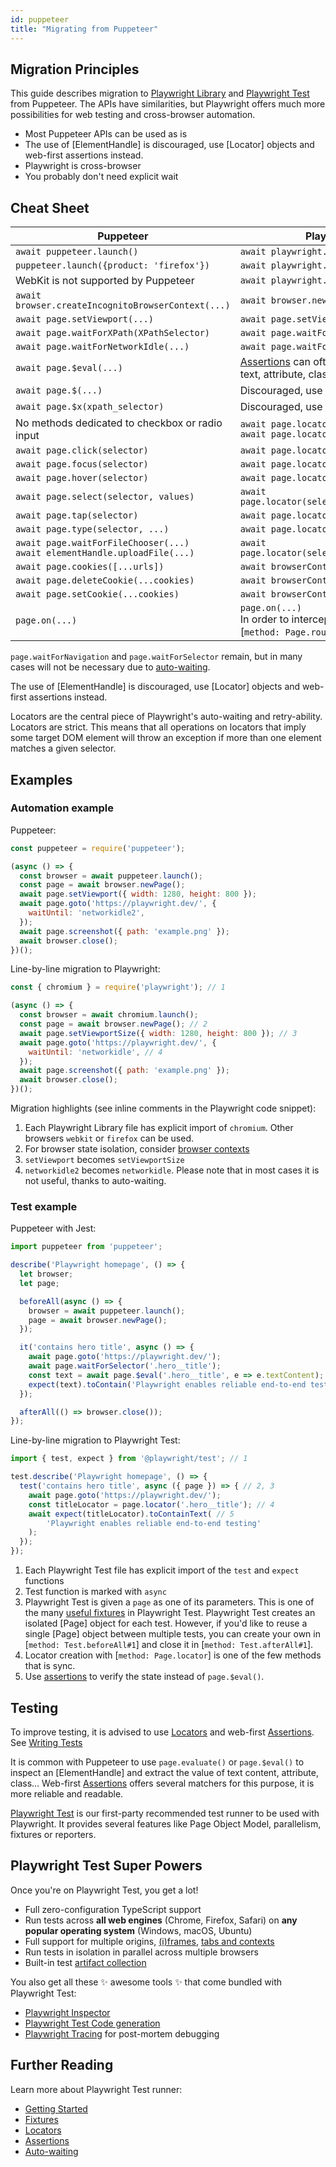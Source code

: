 ```yaml
---
id: puppeteer
title: "Migrating from Puppeteer"
---
```


## Migration Principles

This guide describes migration to [Playwright Library](./library) and [Playwright Test](./intro.md) from Puppeteer. The APIs have similarities, but Playwright offers much more possibilities for web testing and cross-browser automation.

- Most Puppeteer APIs can be used as is
- The use of [ElementHandle] is discouraged, use [Locator] objects and web-first assertions instead.
- Playwright is cross-browser
- You probably don't need explicit wait

## Cheat Sheet

| Puppeteer                                          | Playwright Library                          |
|----------------------------------------------------|---------------------------------------------|
| `await puppeteer.launch()`                         | `await playwright.chromium.launch()`        |
| `puppeteer.launch({product: 'firefox'})`           | `await playwright.firefox.launch()`         |
|  WebKit is not supported by Puppeteer              | `await playwright.webkit.launch()`          |
| `await browser.createIncognitoBrowserContext(...)` | `await browser.newContext(...)`             |
| `await page.setViewport(...)`                      | `await page.setViewportSize(...)`           |
| `await page.waitForXPath(XPathSelector)`           | `await page.waitForSelector(XPathSelector)` |
| `await page.waitForNetworkIdle(...)`               | `await page.waitForLoadState('networkidle')` |
| `await page.$eval(...)`                            | [Assertions](./test-assertions) can often be used instead to verify text, attribute, class... |
| `await page.$(...)`                                | Discouraged, use [Locators](./api/class-locator) instead |
| `await page.$x(xpath_selector)`                    | Discouraged, use [Locators](./api/class-locator) instead |
| No methods dedicated to checkbox or radio input    | `await page.locator(selector).check()`<br/>`await page.locator(selector).uncheck()` |
| `await page.click(selector)`                       | `await page.locator(selector).click()`      |
| `await page.focus(selector)`                       | `await page.locator(selector).focus()`      |
| `await page.hover(selector)`                       | `await page.locator(selector).hover()`      |
| `await page.select(selector, values)`              | `await page.locator(selector).selectOption(values)` |
| `await page.tap(selector)`                         | `await page.locator(selector).tap()`        |
| `await page.type(selector, ...)`                   | `await page.locator(selector).fill(...)` |
| `await page.waitForFileChooser(...)`<br/>`await elementHandle.uploadFile(...)` | `await page.locator(selector).setInputFiles(...)` |
| `await page.cookies([...urls])`                    | `await browserContext.cookies([urls])`      |
| `await page.deleteCookie(...cookies)`              | `await browserContext.clearCookies()`       |
| `await page.setCookie(...cookies)`                 | `await browserContext.addCookies(cookies)`  |
| `page.on(...)`                                     | `page.on(...)`<br/>In order to intercept and mutate requests, see [`method: Page.route`] |

`page.waitForNavigation` and `page.waitForSelector` remain, but in many cases will not be necessary due to [auto-waiting](./actionability).

The use of [ElementHandle] is discouraged, use [Locator] objects and web-first assertions instead.

Locators are the central piece of Playwright's auto-waiting and retry-ability. Locators are strict. This means that all operations on locators that imply some target DOM element will throw an exception if more than one element matches a given selector.

## Examples

### Automation example

Puppeteer:

```js
const puppeteer = require('puppeteer');

(async () => {
  const browser = await puppeteer.launch();
  const page = await browser.newPage();
  await page.setViewport({ width: 1280, height: 800 });
  await page.goto('https://playwright.dev/', {
    waitUntil: 'networkidle2',
  });
  await page.screenshot({ path: 'example.png' });
  await browser.close();
})();
```

Line-by-line migration to Playwright:

```js
const { chromium } = require('playwright'); // 1

(async () => {
  const browser = await chromium.launch();
  const page = await browser.newPage(); // 2
  await page.setViewportSize({ width: 1280, height: 800 }); // 3
  await page.goto('https://playwright.dev/', {
    waitUntil: 'networkidle', // 4
  });
  await page.screenshot({ path: 'example.png' });
  await browser.close();
})();
```

Migration highlights (see inline comments in the Playwright code snippet):

1. Each Playwright Library file has explicit import of `chromium`. Other browsers `webkit` or `firefox` can be used.
1. For browser state isolation, consider [browser contexts](./browser-contexts.md)
1. `setViewport` becomes `setViewportSize`
1. `networkidle2` becomes `networkidle`. Please note that in most cases it is not useful, thanks to auto-waiting.

### Test example

Puppeteer with Jest:

```js
import puppeteer from 'puppeteer';

describe('Playwright homepage', () => {
  let browser;
  let page;

  beforeAll(async () => {
    browser = await puppeteer.launch();
    page = await browser.newPage();
  });

  it('contains hero title', async () => {
    await page.goto('https://playwright.dev/');
    await page.waitForSelector('.hero__title');
    const text = await page.$eval('.hero__title', e => e.textContent);
    expect(text).toContain('Playwright enables reliable end-to-end testing'); // 5
  });

  afterAll(() => browser.close());
});
```
Line-by-line migration to Playwright Test:

```js
import { test, expect } from '@playwright/test'; // 1

test.describe('Playwright homepage', () => {
  test('contains hero title', async ({ page }) => { // 2, 3
    await page.goto('https://playwright.dev/');
    const titleLocator = page.locator('.hero__title'); // 4
    await expect(titleLocator).toContainText( // 5
        'Playwright enables reliable end-to-end testing'
    );
  });
});
```

1. Each Playwright Test file has explicit import of the `test` and `expect` functions
1. Test function is marked with `async`
1. Playwright Test is given a `page` as one of its parameters. This is one of the many [useful fixtures](./api/class-fixtures) in Playwright Test.
Playwright Test creates an isolated [Page] object for each test. However, if you'd like to reuse a single [Page] object between multiple tests, you can create your own in [`method: Test.beforeAll#1`] and close it in [`method: Test.afterAll#1`].
1. Locator creation with [`method: Page.locator`] is one of the few methods that is sync.
1. Use [assertions](./test-assertions) to verify the state instead of `page.$eval()`.

## Testing

To improve testing, it is advised to use [Locators](./api/class-locator) and web-first [Assertions](./test-assertions). See [Writing Tests](./writing-tests)

It is common with Puppeteer to use `page.evaluate()` or `page.$eval()` to inspect an [ElementHandle] and extract the value of text content, attribute, class... Web-first [Assertions](./test-assertions) offers several matchers for this purpose, it is more reliable and readable.

[Playwright Test](./intro.md) is our first-party recommended test runner to be used with Playwright. It provides several features like Page Object Model, parallelism, fixtures or reporters.

## Playwright Test Super Powers

Once you're on Playwright Test, you get a lot!

- Full zero-configuration TypeScript support
- Run tests across **all web engines** (Chrome, Firefox, Safari) on **any popular operating system** (Windows, macOS, Ubuntu)
- Full support for multiple origins, [(i)frames](./api/class-frame), [tabs and contexts](./pages)
- Run tests in isolation in parallel across multiple browsers
- Built-in test [artifact collection](./test-use-options.md#recording-options)

You also get all these ✨ awesome tools ✨ that come bundled with Playwright Test:
- [Playwright Inspector](./debug.md)
- [Playwright Test Code generation](./codegen-intro.md)
- [Playwright Tracing](./trace-viewer.md) for post-mortem debugging

## Further Reading

Learn more about Playwright Test runner:

- [Getting Started](./intro)
- [Fixtures](./test-fixtures)
- [Locators](./locators.md)
- [Assertions](./test-assertions)
- [Auto-waiting](./actionability)
